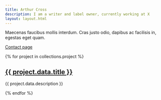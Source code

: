 ```yaml
---
title: Arthur Cross
description: I am a writer and label owner, currently working at X
layout: layout.html
---
```


Maecenas faucibus mollis interdum. Cras justo odio, dapibus ac facilisis in, egestas eget quam.

<a href="/contact">Contact page</a>

{% for project in collections.project %}

<h2><a href="{{ project.url }}"> {{ project.data.title }}</a></h2>
<p>{{ project.data.description }}</p>

{% endfor %}



